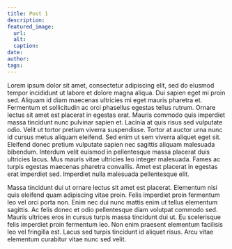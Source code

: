 ```yaml
---
title: Post 1
description:
featured_image:
  url:
  alt:
  caption:
date:
author:
tags:
---
```


Lorem ipsum dolor sit amet, consectetur adipiscing elit, sed do eiusmod tempor incididunt ut labore et dolore magna aliqua. Dui sapien eget mi proin sed. Aliquam id diam maecenas ultricies mi eget mauris pharetra et. Fermentum et sollicitudin ac orci phasellus egestas tellus rutrum. Ornare lectus sit amet est placerat in egestas erat. Mauris commodo quis imperdiet massa tincidunt nunc pulvinar sapien et. Lacinia at quis risus sed vulputate odio. Velit ut tortor pretium viverra suspendisse. Tortor at auctor urna nunc id cursus metus aliquam eleifend. Sed enim ut sem viverra aliquet eget sit. Eleifend donec pretium vulputate sapien nec sagittis aliquam malesuada bibendum. Interdum velit euismod in pellentesque massa placerat duis ultricies lacus. Mus mauris vitae ultricies leo integer malesuada. Fames ac turpis egestas maecenas pharetra convallis. Amet est placerat in egestas erat imperdiet sed. Imperdiet nulla malesuada pellentesque elit.

Massa tincidunt dui ut ornare lectus sit amet est placerat. Elementum nisi quis eleifend quam adipiscing vitae proin. Felis imperdiet proin fermentum leo vel orci porta non. Enim nec dui nunc mattis enim ut tellus elementum sagittis. Ac felis donec et odio pellentesque diam volutpat commodo sed. Mauris ultrices eros in cursus turpis massa tincidunt dui ut. Eu scelerisque felis imperdiet proin fermentum leo. Non enim praesent elementum facilisis leo vel fringilla est. Lacus sed turpis tincidunt id aliquet risus. Arcu vitae elementum curabitur vitae nunc sed velit.
